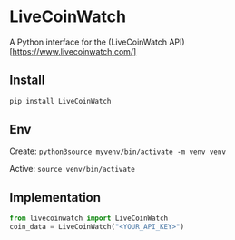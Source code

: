 # LiveCoinWatch

A Python interface for the (LiveCoinWatch API)[https://www.livecoinwatch.com/]

## Install

```bash
pip install LiveCoinWatch
```

## Env
Create: ``python3source myvenv/bin/activate -m venv venv``

Active: ``source venv/bin/activate``

## Implementation

```python
from livecoinwatch import LiveCoinWatch
coin_data = LiveCoinWatch("<YOUR_API_KEY>")
```

